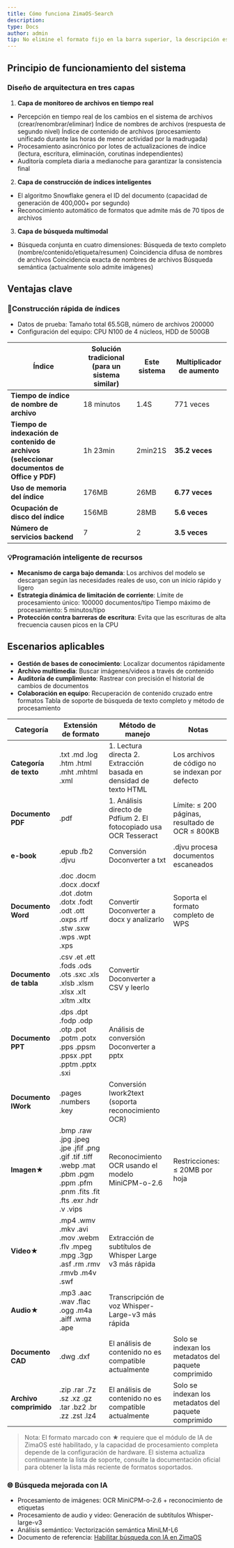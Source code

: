 ```yaml
---
title: Cómo funciona ZimaOS-Search
description: 
type: Docs
author: admin
tip: No elimine el formato fijo en la barra superior, la descripción es para el artículo, si no se llena, se cortará el primer párrafo del contenido.
---
```

## Principio de funcionamiento del sistema
### Diseño de arquitectura en tres capas
1. **Capa de monitoreo de archivos en tiempo real**
- Percepción en tiempo real de los cambios en el sistema de archivos (crear/renombrar/eliminar)
Índice de nombres de archivos (respuesta de segundo nivel)
Índice de contenido de archivos (procesamiento unificado durante las horas de menor actividad por la madrugada)
- Procesamiento asincrónico por lotes de actualizaciones de índice (lectura, escritura, eliminación, corutinas independientes)
- Auditoría completa diaria a medianoche para garantizar la consistencia final
2. **Capa de construcción de índices inteligentes**
- El algoritmo Snowflake genera el ID del documento (capacidad de generación de 400,000+ por segundo)
- Reconocimiento automático de formatos que admite más de 70 tipos de archivos
3. **Capa de búsqueda multimodal**
  - Búsqueda conjunta en cuatro dimensiones:
Búsqueda de texto completo (nombre/contenido/etiqueta/resumen)
Coincidencia difusa de nombres de archivos
Coincidencia exacta de nombres de archivos
Búsqueda semántica (actualmente solo admite imágenes)

## Ventajas clave
### 🚀Construcción rápida de índices
- Datos de prueba: Tamaño total 65.5GB, número de archivos 200000
- Configuración del equipo: CPU N100 de 4 núcleos, HDD de 500GB

| **Índice** | **Solución tradicional (para un sistema similar)** | **Este sistema** | **Multiplicador de aumento** |
| - | - | - | - |
| **Tiempo de índice de nombre de archivo** | 18 minutos | 1.4S | 771 veces |
| **Tiempo de indexación de contenido de archivos (seleccionar documentos de Office y PDF)** | 1h 23min | 2min21S | **35.2 veces** |
| **Uso de memoria del índice** | 176MB | 26MB | **6.77 veces** |
| **Ocupación de disco del índice** | 156MB | 28MB | **5.6 veces** |
| **Número de servicios backend** | 7 | 2 | **3.5 veces** |
### 💡Programación inteligente de recursos
- **Mecanismo de carga bajo demanda**: Los archivos del modelo se descargan según las necesidades reales de uso, con un inicio rápido y ligero
- **Estrategia dinámica de limitación de corriente**:
  Límite de procesamiento único: 100000 documentos/tipo
  Tiempo máximo de procesamiento: 5 minutos/tipo
- **Protección contra barreras de escritura**: Evita que las escrituras de alta frecuencia causen picos en la CPU
## Escenarios aplicables
- **Gestión de bases de conocimiento**: Localizar documentos rápidamente
- **Archivo multimedia**: Buscar imágenes/videos a través de contenido
- **Auditoría de cumplimiento**: Rastrear con precisión el historial de cambios de documentos
- **Colaboración en equipo**: Recuperación de contenido cruzado entre formatos
Tabla de soporte de búsqueda de texto completo y método de procesamiento

| Categoría | Extensión de formato | Método de manejo | Notas |
| - | - | - | - |
| **Categoría de texto** | .txt .md .log .htm .html .mht .mhtml .xml | 1. Lectura directa 2. Extracción basada en densidad de texto HTML | Los archivos de código no se indexan por defecto |
| **Documento PDF** | .pdf | 1. Análisis directo de Pdfium 2. El fotocopiado usa OCR Tesseract | Límite: ≤ 200 páginas, resultado de OCR ≤ 800KB |
| **e-book** | .epub .fb2 .djvu | Conversión Doconverter a txt | .djvu procesa documentos escaneados |
| **Documento Word** | .doc .docm .docx .docxf .dot .dotm .dotx .fodt .odt .ott .oxps .rtf .stw .sxw .wps .wpt .xps | Convertir Doconverter a docx y analizarlo | Soporta el formato completo de WPS |
| **Documento de tabla** | .csv .et .ett .fods .ods .ots .sxc .xls .xlsb .xlsm .xlsx .xlt .xltm .xltx | Convertir Doconverter a CSV y leerlo |  |
| **Documento PPT** | .dps .dpt .fodp .odp .otp .pot .potm .potx .pps .ppsm .ppsx .ppt .pptm .pptx .sxi | Análisis de conversión Doconverter a pptx |  |
| **Documento IWork** | .pages .numbers .key | Conversión Iwork2text (soporta reconocimiento OCR) |  |
| **Imagen**★ | .bmp .raw .jpg .jpeg .jpe .jfif .png .gif .tif .tiff .webp .mat .pbm .pgm .ppm .pfm .pnm .fits .fit .fts .exr .hdr .v .vips | Reconocimiento OCR usando el modelo MiniCPM-o-2.6 | Restricciones: ≤ 20MB por hoja |
| **Video**★ | .mp4 .wmv .mkv .avi .mov .webm .flv .mpeg .mpg .3gp .asf .rm .rmv .rmvb .m4v .swf | Extracción de subtítulos de Whisper Large v3 más rápida |  |
| **Audio**★ | .mp3 .aac .wav .flac .ogg .m4a .aiff .wma .ape | Transcripción de voz Whisper-Large-v3 más rápida |  |
| **Documento CAD** | .dwg .dxf | El análisis de contenido no es compatible actualmente | Solo se indexan los metadatos del paquete comprimido |
| **Archivo comprimido** | .zip .rar .7z .sz .xz .gz .tar .bz2 .br .zz .zst .lz4 | El análisis de contenido no es compatible actualmente | Solo se indexan los metadatos del paquete comprimido |

> Nota: El formato marcado con ★ requiere que el módulo de IA de ZimaOS esté habilitado, y la capacidad de procesamiento completa depende de la configuración de hardware. El sistema actualiza continuamente la lista de soporte, consulte la documentación oficial para obtener la lista más reciente de formatos soportados.
> 
### 🌐 Búsqueda mejorada con IA
- Procesamiento de imágenes: OCR MiniCPM-o-2.6 + reconocimiento de etiquetas
- Procesamiento de audio y video: Generación de subtítulos Whisper-large-v3
- Análisis semántico: Vectorización semántica MiniLM-L6
- Documento de referencia: [Habilitar búsqueda con IA en ZimaOS](https://www.zimaspace.com/docs/zimaos/Enable-AI)
